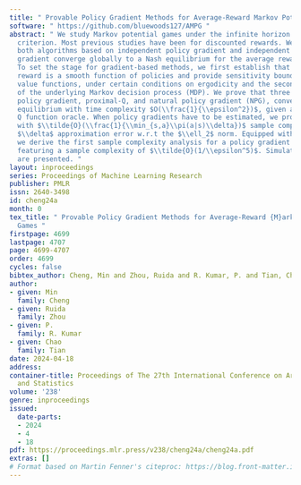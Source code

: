 ```yaml
---
title: " Provable Policy Gradient Methods for Average-Reward Markov Potential Games "
software: " https://github.com/bluewoods127/AMPG "
abstract: " We study Markov potential games under the infinite horizon average reward
  criterion. Most previous studies have been for discounted rewards. We prove that
  both algorithms based on independent policy gradient and independent natural policy
  gradient converge globally to a Nash equilibrium for the average reward criterion.
  To set the stage for gradient-based methods, we first establish that the average
  reward is a smooth function of policies and provide sensitivity bounds for the differential
  value functions, under certain conditions on ergodicity and the second largest eigenvalue
  of the underlying Markov decision process (MDP). We prove that three algorithms,
  policy gradient, proximal-Q, and natural policy gradient (NPG), converge to an $\\epsilon$-Nash
  equilibrium with time complexity $O(\\frac{1}{\\epsilon^2})$, given a gradient/differential
  Q function oracle. When policy gradients have to be estimated, we propose an algorithm
  with $\\tilde{O}(\\frac{1}{\\min_{s,a}\\pi(a|s)\\delta})$ sample complexity to achieve
  $\\delta$ approximation error w.r.t the $\\ell_2$ norm. Equipped with the estimator,
  we derive the first sample complexity analysis for a policy gradient ascent algorithm,
  featuring a sample complexity of $\\tilde{O}(1/\\epsilon^5)$. Simulation studies
  are presented. "
layout: inproceedings
series: Proceedings of Machine Learning Research
publisher: PMLR
issn: 2640-3498
id: cheng24a
month: 0
tex_title: " Provable Policy Gradient Methods for Average-Reward {M}arkov Potential
  Games "
firstpage: 4699
lastpage: 4707
page: 4699-4707
order: 4699
cycles: false
bibtex_author: Cheng, Min and Zhou, Ruida and R. Kumar, P. and Tian, Chao
author:
- given: Min
  family: Cheng
- given: Ruida
  family: Zhou
- given: P.
  family: R. Kumar
- given: Chao
  family: Tian
date: 2024-04-18
address:
container-title: Proceedings of The 27th International Conference on Artificial Intelligence
  and Statistics
volume: '238'
genre: inproceedings
issued:
  date-parts:
  - 2024
  - 4
  - 18
pdf: https://proceedings.mlr.press/v238/cheng24a/cheng24a.pdf
extras: []
# Format based on Martin Fenner's citeproc: https://blog.front-matter.io/posts/citeproc-yaml-for-bibliographies/
---
```


